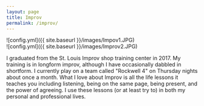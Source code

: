 ```yaml
---
layout: page
title: Improv
permalink: /improv/
---
```


![config.yml]({{ site.baseurl }}/images/Impov1.JPG)  
![config.yml]({{ site.baseurl }}/images/Improv2.JPG)

I graduated from the St. Louis Improv shop training center in 2017. My training is in longform improv, although I have occasionally dabbled in shortform. I currently play on a team called "Rockwell 4" on Thursday nights about once a month. What I love about Improv is all the life lessons it teaches you including listening, being on the same page, being present, and the power of agreeing. I use these lessons (or at least try to) in both my personal and professional lives.
